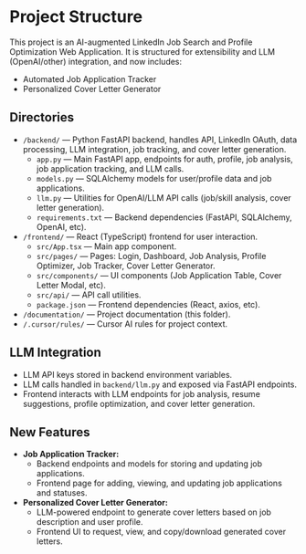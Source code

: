 # Project Structure

This project is an AI-augmented LinkedIn Job Search and Profile Optimization Web Application. It is structured for extensibility and LLM (OpenAI/other) integration, and now includes:
- Automated Job Application Tracker
- Personalized Cover Letter Generator

## Directories

- `/backend/` — Python FastAPI backend, handles API, LinkedIn OAuth, data processing, LLM integration, job tracking, and cover letter generation.
  - `app.py` — Main FastAPI app, endpoints for auth, profile, job analysis, job application tracking, and LLM calls.
  - `models.py` — SQLAlchemy models for user/profile data and job applications.
  - `llm.py` — Utilities for OpenAI/LLM API calls (job/skill analysis, cover letter generation).
  - `requirements.txt` — Backend dependencies (FastAPI, SQLAlchemy, OpenAI, etc).
- `/frontend/` — React (TypeScript) frontend for user interaction.
  - `src/App.tsx` — Main app component.
  - `src/pages/` — Pages: Login, Dashboard, Job Analysis, Profile Optimizer, Job Tracker, Cover Letter Generator.
  - `src/components/` — UI components (Job Application Table, Cover Letter Modal, etc).
  - `src/api/` — API call utilities.
  - `package.json` — Frontend dependencies (React, axios, etc).
- `/documentation/` — Project documentation (this folder).
- `/.cursor/rules/` — Cursor AI rules for project context.

## LLM Integration
- LLM API keys stored in backend environment variables.
- LLM calls handled in `backend/llm.py` and exposed via FastAPI endpoints.
- Frontend interacts with LLM endpoints for job analysis, resume suggestions, profile optimization, and cover letter generation.

## New Features
- **Job Application Tracker:**
  - Backend endpoints and models for storing and updating job applications.
  - Frontend page for adding, viewing, and updating job applications and statuses.
- **Personalized Cover Letter Generator:**
  - LLM-powered endpoint to generate cover letters based on job description and user profile.
  - Frontend UI to request, view, and copy/download generated cover letters.
